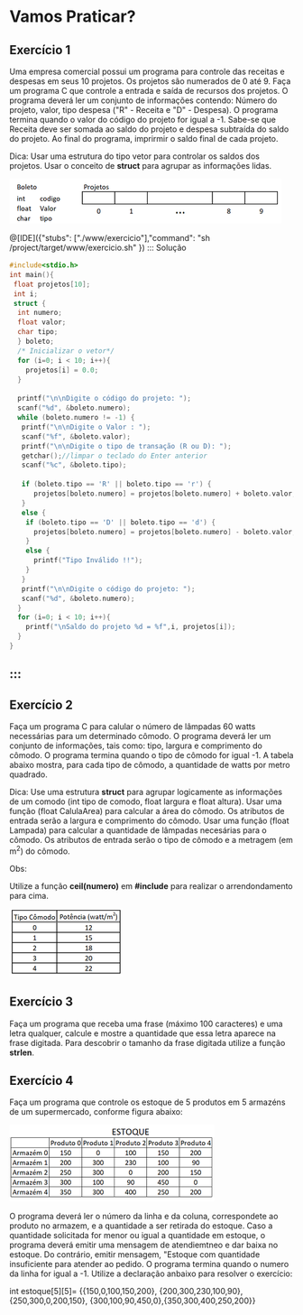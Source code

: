 # Vamos Praticar?

Exercício 1
---
<p>Uma empresa comercial possui um programa para controle das receitas e despesas em seus 10 projetos. Os projetos são numerados de 0 até 9. Faça um programa C que controle a entrada e saída de recursos dos projetos. O programa deverá ler um conjunto de informações contendo: Número do projeto, valor, tipo despesa ("R" - Receita e "D" - Despesa). O programa termina quando o valor do código do projeto for igual a -1. Sabe-se que Receita deve ser somada ao saldo do projeto e despesa subtraída do saldo do projeto. Ao final do programa, imprirmir o saldo final de cada projeto.</p> 
<p>Dica: Usar uma estrutura do tipo vetor para controlar os saldos dos projetos. Usar o conceito de <b>struct</b> para agrupar as informações lidas.</p>

![programa](/markdowns/projetos.png)

@[IDE]({"stubs": ["./www/exercicio"],"command": "sh /project/target/www/exercicio.sh"
})
::: Solução

``` C
#include<stdio.h>
int main(){
 float projetos[10];
 int i;
 struct {
  int numero;
  float valor;
  char tipo;
  } boleto;
  /* Inicializar o vetor*/
  for (i=0; i < 10; i++){
    projetos[i] = 0.0;
  }

  printf("\n\nDigite o código do projeto: ");
  scanf("%d", &boleto.numero);
  while (boleto.numero != -1) {
   printf("\n\nDigite o Valor : ");
   scanf("%f", &boleto.valor);
   printf("\n\nDigite o tipo de transação (R ou D): ");
   getchar();//limpar o teclado do Enter anterior
   scanf("%c", &boleto.tipo);

   if (boleto.tipo == 'R' || boleto.tipo == 'r') {
      projetos[boleto.numero] = projetos[boleto.numero] + boleto.valor;
   }
   else {
    if (boleto.tipo == 'D' || boleto.tipo == 'd') {
      projetos[boleto.numero] = projetos[boleto.numero] - boleto.valor;
    }
    else {
      printf("Tipo Inválido !!");
    }
   }
   printf("\n\nDigite o código do projeto: ");
   scanf("%d", &boleto.numero);
  }
  for (i=0; i < 10; i++){
    printf("\nSaldo do projeto %d = %f",i, projetos[i]);
  }
}
```
:::
----

Exercício 2
---
Faça um programa C para calular o número de lâmpadas 60 watts necessárias para um determinado cômodo. O programa deverá ler um conjunto de informações, tais como: tipo, largura e comprimento do cômodo. O programa termina quando o tipo de cômodo for igual -1. A tabela abaixo mostra, para cada tipo de cômodo, a quantidade de watts por metro quadrado.
<p>Dica: Use uma estrutura <b>struct</b> para agrupar logicamente as informações de um comodo (int tipo de comodo, float largura e float altura). Usar uma função (float CalulaArea) para calcular a área do cômodo. Os atributos de entrada serão a largura e comprimento do cômodo. Usar uma função (float Lampada) para calcular a quantidade de lâmpadas necesárias para o cômodo. Os atributos de entrada serão o tipo de cômodo e a metragem (em m<sup>2</sup>) do cômodo.</p>
<p>Obs:</p> Utilize a função <b>ceil(numero)</b> em <b>#include<math.h></b> para realizar o arrendondamento para cima. 

![programa](/markdowns/potencia.png)

Exercício 3
---
Faça um programa que receba uma frase (máximo 100 caracteres) e uma letra qualquer, calcule e mostre a quantidade que essa letra aparece na frase digitada. Para descobrir o tamanho da frase digitada utilize a função <b>strlen</b>.


Exercício 4
---
Faça um programa que controle os estoque de 5 produtos em 5 armazéns de um supermercado, conforme figura abaixo: 

![programa](/markdowns/estoque.png)

O programa deverá ler o número da linha e da coluna, correspondete ao produto no armazem, e a quantidade a ser retirada do estoque. Caso a quantidade solicitada for menor ou igual a quantidade em estoque, o programa deverá emitir uma mensagem de atendiemtneo e dar baixa no estoque. Do contrário, emitir mensagem, "Estoque com quantidade insuficiente para atender ao pedido. O programa termina quando o numero da linha for igual a -1.
Utilize a declaração anbaixo para resolver o exercício:
<p>int estoque[5][5]= {{150,0,100,150,200}, {200,300,230,100,90}, {250,300,0,200,150}, {300,100,90,450,0},{350,300,400,250,200}}</p>

